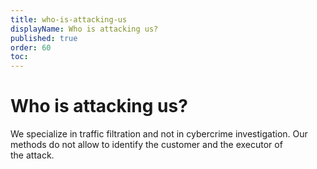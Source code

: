 ```yaml
---
title: who-is-attacking-us
displayName: Who is attacking us?
published: true
order: 60
toc:
---
```

# Who is attacking us?

We specialize in traffic filtration and not in cybercrime investigation. Our methods do not allow to identify the customer and the executor of the attack.